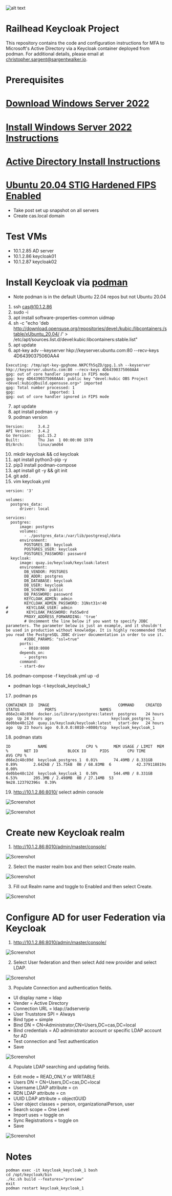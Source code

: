 ![alt text](rh_logo_small.jpg)
# Railhead Keycloak Project
This repository contains the code and configuration instructions for MFA to Microsoft's Active Directory via a Keycloak container deployed from podman. For additional details, please email at [christopher.sargent@sargentwalker.io](mailto:christopher.sargent@sargentwalker.io).

# Prerequisites
# [Download Windows Server 2022](https://go.microsoft.com/fwlink/p/?LinkID=2195167&clcid=0x409&culture=en-us&country=US)
# [Install Windows Server 2022 Instructions](https://medium.com/@yasithkumara/creating-a-virtual-windows-server-in-windows-10-with-hyper-v-9f3bd58c0ba)
# [Active Directory Install Instructions](https://medium.com/@yasithkumara/how-to-create-a-domain-and-a-domain-controller-in-a-windows-server-2019-virtual-machine-e70587e2fbe2)
# [Ubuntu 20.04 STIG Hardened FIPS Enabled](https://docs.google.com/document/d/1nEIavbELGl8xjHjZX4p22q5m32HCLkLH/edit#heading=h.gjdgxs)
* Take post set up snapshot on all servers 
* Create cas.local domain 

# Test VMs
* 10.1.2.85 AD server
* 10.1.2.86 keycloak01
* 10.1.2.87 keycloak02

# Install Keycloak via [podman](https://docs.podman.io/en/stable/Introduction.html)
* Note podman is in the default Ubuntu 22.04 repos but not Ubuntu 20.04
1. ssh cas@10.1.2.86
2. sudo -i 
3. apt install software-properties-common uidmap
4. sh -c "echo 'deb http://download.opensuse.org/repositories/devel:/kubic:/libcontainers:/stable/xUbuntu_20.04/ /' > /etc/apt/sources.list.d/devel:kubic:libcontainers:stable.list"
5. apt update 
6. apt-key adv --keyserver hkp://keyserver.ubuntu.com:80 --recv-keys 4D64390375060AA4
```
Executing: /tmp/apt-key-gpghome.NKPCfh5qZD/gpg.1.sh --keyserver hkp://keyserver.ubuntu.com:80 --recv-keys 4D64390375060AA4
gpg: out of core handler ignored in FIPS mode
gpg: key 4D64390375060AA4: public key "devel:kubic OBS Project <devel:kubic@build.opensuse.org>" imported
gpg: Total number processed: 1
gpg:               imported: 1
gpg: out of core handler ignored in FIPS mode

```
7. apt update 
8. apt install podman -y 
9. podman version
```
Version:      3.4.2
API Version:  3.4.2
Go Version:   go1.15.2
Built:        Thu Jan  1 00:00:00 1970
OS/Arch:      linux/amd64
```
10. mkdir keycloak && cd keycloak 
11. apt install python3-pip -y 
12. pip3 install podman-compose
13. apt install git -y && git init 
14. git add .
15. vim keycloak.yml 
```
version: '3'

volumes:
  postgres_data:
      driver: local

services:
  postgres:
      image: postgres
      volumes:
        - ./postgres_data:/var/lib/postgresql/data
      environment:
        POSTGRES_DB: keycloak
        POSTGRES_USER: keycloak
        POSTGRES_PASSWORD: password
  keycloak:
      image: quay.io/keycloak/keycloak:latest
      environment:
        DB_VENDOR: POSTGRES
        DB_ADDR: postgres
        DB_DATABASE: keycloak
        DB_USER: keycloak
        DB_SCHEMA: public
        DB_PASSWORD: password
        KEYCLOAK_ADMIN: admin
        KEYCLOAK_ADMIN_PASSWORD: 31Nst31n!40
#        KEYCLOAK_USER: admin
#        KEYCLOAK_PASSWORD: Pa55w0rd
        PROXY_ADDRESS_FORWARDING: 'true'
        # Uncomment the line below if you want to specify JDBC parameters. The parameter below is just an example, and it shouldn't be used in production without knowledge. It is highly recommended that you read the PostgreSQL JDBC driver documentation in order to use it.
        #JDBC_PARAMS: "ssl=true"
      ports:
        - 8010:8080
      depends_on:
        - postgres
      command:
      - start-dev

```
16. podman-compose -f keycloak.yml up -d
* podman logs -t keycloak_keycloak_1 
17. podman ps 
```
CONTAINER ID  IMAGE                              COMMAND     CREATED       STATUS           PORTS                   NAMES
d66e2c48c89d  docker.io/library/postgres:latest  postgres    24 hours ago  Up 24 hours ago                          keycloak_postgres_1
de0bbe48c12d  quay.io/keycloak/keycloak:latest   start-dev   24 hours ago  Up 23 hours ago  0.0.0.0:8010->8080/tcp  keycloak_keycloak_1

```
18. podman stats
```
ID            NAME                 CPU %       MEM USAGE / LIMIT  MEM %       NET IO             BLOCK IO      PIDS        CPU TIME         AVG CPU %
d66e2c48c89d  keycloak_postgres_1  0.01%       74.49MB / 8.331GB  0.89%       2.642kB / 15.75kB  0B / 68.83MB  6           42.379118819s    0.00%
de0bbe48c12d  keycloak_keycloak_1  0.50%       544.4MB / 8.331GB  6.53%       205.3MB / 2.498MB  0B / 27.14MB  53          9m28.123792396s  0.39%
```
19. http://10.1.2.86:8010/ select admin console 

![Screenshot](resources/keycloak01.png)

![Screenshot](resources/keycloak02.png)

# Create new Keycloak realm
1. http://10.1.2.86:8010/admin/master/console/

![Screenshot](resources/keycloak02.png)

2. Select the master realm box and then select Create realm.

![Screenshot](resources/keycloak03.png)

3. Fill out Realm name and toggle to Enabled and then select Create.

![Screenshot](resources/keycloak04.png)

# Configure AD for user Federation via Keycloak
1. http://10.1.2.86:8010/admin/master/console/

![Screenshot](resources/keycloak02.png)

2. Select User federation and then select Add new provider and select LDAP.

![Screenshot](resources/keycloak05.png)

3. Populate Connection and authentication fields.
* UI display name = ldap
* Vender = Active Directory
* Connection URL = ldap://adserverip
* User Truststore SPI = Always
* Bind type = simple
* Bind DN = CN=Administrator,CN=Users,DC=cas,DC=local
* Bind credentials = AD administrator account or specific LDAP account for AD
* Test connection and Test authentication 
* Save

![Screenshot](resources/keycloak06.png)

4. Populate LDAP searching and updating fields.
* Edit mode = READ_ONLY or WRITABLE 
* Users DN = CN=Users,DC=cas,DC=local
* Username LDAP attribute = cn
* RDN LDAP attribute = cn
* UUID LDAP attribute = objectGUID
* User object classes = person, organizationalPerson, user
* Search scope = One Level
* Import uses = toggle on
* Sync Registrations = toggle on
* Save

![Screenshot](resources/keycloak07.png)

# Notes
```
podman exec -it keycloak_keycloak_1 bash
cd /opt/keycloak/bin
./kc.sh build --features="preview"
exit 
podman restart keycloak_keycloak_1 
```